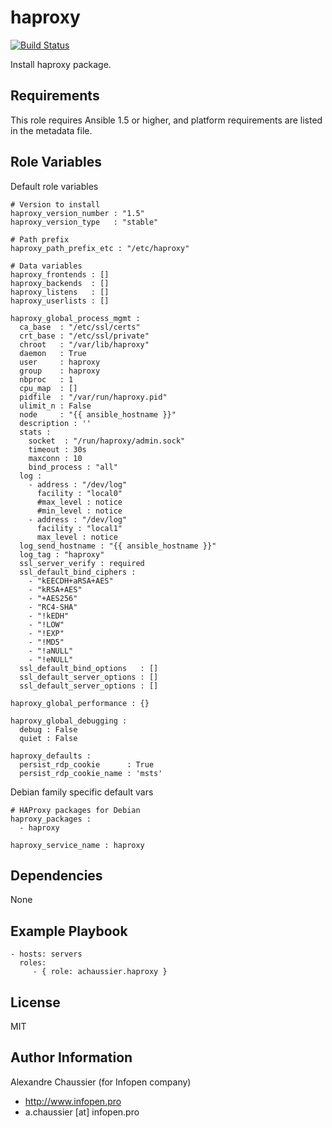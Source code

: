 haproxy
=======

[![Build Status](https://travis-ci.org/infOpen/ansible-role-haproxy.svg?branch=master)](https://travis-ci.org/infOpen/ansible-role-haproxy)

Install haproxy package.

Requirements
------------

This role requires Ansible 1.5 or higher, and platform requirements are listed
in the metadata file.

Role Variables
--------------

Default role variables

    # Version to install
    haproxy_version_number : "1.5"
    haproxy_version_type   : "stable"

    # Path prefix
    haproxy_path_prefix_etc : "/etc/haproxy"

    # Data variables
    haproxy_frontends : []
    haproxy_backends  : []
    haproxy_listens   : []
    haproxy_userlists : []

    haproxy_global_process_mgmt :
      ca_base  : "/etc/ssl/certs"
      crt_base : "/etc/ssl/private"
      chroot   : "/var/lib/haproxy"
      daemon   : True
      user     : haproxy
      group    : haproxy
      nbproc   : 1
      cpu_map  : []
      pidfile  : "/var/run/haproxy.pid"
      ulimit_n : False
      node     : "{{ ansible_hostname }}"
      description : ''
      stats :
        socket  : "/run/haproxy/admin.sock"
        timeout : 30s
        maxconn : 10
        bind_process : "all"
      log :
        - address : "/dev/log"
          facility : "local0"
          #max_level : notice
          #min_level : notice
        - address : "/dev/log"
          facility : "local1"
          max_level : notice
      log_send_hostname : "{{ ansible_hostname }}"
      log_tag : "haproxy"
      ssl_server_verify : required
      ssl_default_bind_ciphers :
        - "kEECDH+aRSA+AES"
        - "kRSA+AES"
        - "+AES256"
        - "RC4-SHA"
        - "!kEDH"
        - "!LOW"
        - "!EXP"
        - "!MD5"
        - "!aNULL"
        - "!eNULL"
      ssl_default_bind_options   : []
      ssl_default_server_options : []
      ssl_default_server_options : []

    haproxy_global_performance : {}

    haproxy_global_debugging :
      debug : False
      quiet : False

    haproxy_defaults :
      persist_rdp_cookie      : True
      persist_rdp_cookie_name : 'msts'

Debian family specific default vars

    # HAProxy packages for Debian
    haproxy_packages :
      - haproxy

    haproxy_service_name : haproxy


Dependencies
------------

None

Example Playbook
----------------

    - hosts: servers
      roles:
         - { role: achaussier.haproxy }

License
-------

MIT

Author Information
------------------

Alexandre Chaussier (for Infopen company)
- http://www.infopen.pro
- a.chaussier [at] infopen.pro

